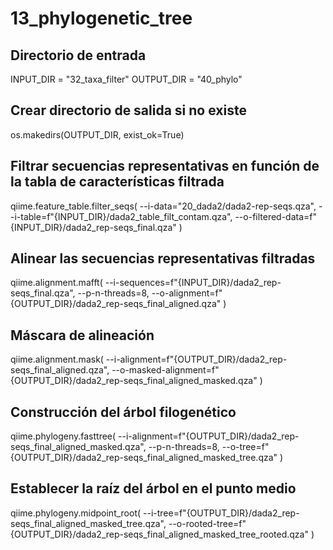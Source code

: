 # 13_phylogenetic_tree
## Directorio de entrada
INPUT_DIR = "32_taxa_filter"
OUTPUT_DIR = "40_phylo"

## Crear directorio de salida si no existe
os.makedirs(OUTPUT_DIR, exist_ok=True)

## Filtrar secuencias representativas en función de la tabla de características filtrada
qiime.feature_table.filter_seqs(
    --i-data="20_dada2/dada2-rep-seqs.qza",
    --i-table=f"{INPUT_DIR}/dada2_table_filt_contam.qza",
    --o-filtered-data=f"{INPUT_DIR}/dada2_rep-seqs_final.qza"
)

## Alinear las secuencias representativas filtradas
qiime.alignment.mafft(
    --i-sequences=f"{INPUT_DIR}/dada2_rep-seqs_final.qza",
    --p-n-threads=8,
    --o-alignment=f"{OUTPUT_DIR}/dada2_rep-seqs_final_aligned.qza"
)

## Máscara de alineación
qiime.alignment.mask(
    --i-alignment=f"{OUTPUT_DIR}/dada2_rep-seqs_final_aligned.qza",
    --o-masked-alignment=f"{OUTPUT_DIR}/dada2_rep-seqs_final_aligned_masked.qza"
)

## Construcción del árbol filogenético
qiime.phylogeny.fasttree(
    --i-alignment=f"{OUTPUT_DIR}/dada2_rep-seqs_final_aligned_masked.qza",
    --p-n-threads=8,
    --o-tree=f"{OUTPUT_DIR}/dada2_rep-seqs_final_aligned_masked_tree.qza"
)

## Establecer la raíz del árbol en el punto medio
qiime.phylogeny.midpoint_root(
    --i-tree=f"{OUTPUT_DIR}/dada2_rep-seqs_final_aligned_masked_tree.qza",
    --o-rooted-tree=f"{OUTPUT_DIR}/dada2_rep-seqs_final_aligned_masked_tree_rooted.qza"
)
